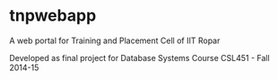 # tnpwebapp
A web portal for Training and Placement Cell of IIT Ropar 

Developed as final project for Database Systems Course CSL451 - Fall 2014-15
